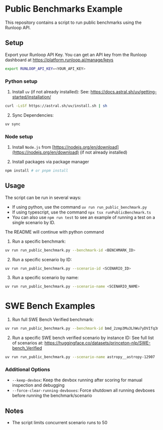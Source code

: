 # Public Benchmarks Example

This repository contains a script to run public benchmarks using the Runloop API.

## Setup
Export your Runloop API Key.
You can get an API key from the Runloop dashboard at https://platform.runloop.ai/manage/keys
```bash
export RUNLOOP_API_KEY=<YOUR_API_KEY>
```

### Python setup
1. Install `uv` (if not already installed):
See: https://docs.astral.sh/uv/getting-started/installation/
```bash
curl -LsSf https://astral.sh/uv/install.sh | sh
```

2. Sync Dependencies:
```bash
uv sync
```
### Node setup
1. Install `Node.js` from [https://nodejs.org/en/download](https://nodejs.org/en/download) (if not already installed)

2. Install packages via package manager
```bash
npm install # or pnpm install
```

## Usage

The script can be run in several ways:
- If using python, use the command `uv run run_public_benchmark.py`
- If using typescript, use the command `npx tsx runPublicBenchmark.ts`
- You can also use `npm run test` to see an example of running a test on a single scenario by ID.

The README will continue with python command

1. Run a specific benchmark:
```bash
uv run run_public_benchmark.py --benchmark-id <BENCHMARK_ID>
```

2. Run a specific scenario by ID:
```bash
uv run run_public_benchmark.py --scenario-id <SCENARIO_ID>
```

3. Run a specific scenario by name:
```bash
uv run run_public_benchmark.py --scenario-name <SCENARIO_NAME>
```

# SWE Bench Examples
1. Run full SWE Bench Verified benchmark:
```bash
uv run run_public_benchmark.py --benchmark-id bmd_2zmp3Mu3LhWu7yDVIfq3m
```

2. Run a specific SWE bench verified scenario by instance ID:
See full list of scenarios at: https://huggingface.co/datasets/princeton-nlp/SWE-bench_Verified
```bash
uv run run_public_benchmark.py --scenario-name astropy__astropy-12907 
```

### Additional Options
- `--keep-devbox`: Keep the devbox running after scoring for manual inspection and debugging
- `--force-clear-running-devboxes`: Force shutdown all running devboxes before running the benchmark/scenario


## Notes
- The script limits concurrent scenario runs to 50

